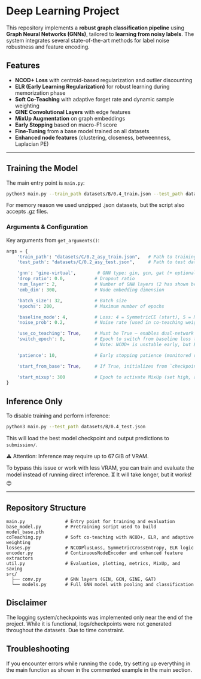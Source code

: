 # Deep Learning Project

This repository implements a **robust graph classification pipeline** using **Graph Neural Networks (GNNs)**, tailored to **learning from noisy labels**. The system integrates several state-of-the-art methods for label noise robustness and feature encoding.

## Features

- **NCOD+ Loss** with centroid-based regularization and outlier discounting
- **ELR (Early Learning Regularization)** for robust learning during memorization phase
- **Soft Co-Teaching** with adaptive forget rate and dynamic sample weighting
- **GINE Convolutional Layers** with edge features
- **MixUp Augmentation** on graph embeddings
- **Early Stopping** based on macro-F1 score
- **Fine-Tuning** from a base model trained on all datasets
- **Enhanced node features** (clustering, closeness, betweenness, Laplacian PE)

---


## Training the Model

The main entry point is `main.py`:

```bash
python3 main.py --train_path datasets/B/0.4_train.json --test_path datasets/B/0.4_test.json
```

For memory reason we used unzipped .json datasets, but the script also accepts .gz files.

### Arguments & Configuration

Key arguments from `get_arguments()`:

```python
args = {
    'train_path': "datasets/C/0.2_asy_train.json",   # Path to training data (or None for inference only)
    'test_path': "datasets/C/0.2_asy_test.json",     # Path to test data

    'gnn': 'gine-virtual',        # GNN type: gin, gcn, gat (+ optional -virtual). Default: gine-virtual (best performing)
    'drop_ratio': 0.0,           # Dropout ratio
    'num_layer': 2,              # Number of GNN layers (2 has shown best performance)
    'emb_dim': 300,              # Node embedding dimension

    'batch_size': 32,            # Batch size
    'epochs': 200,               # Maximum number of epochs

    'baseline_mode': 4,          # Loss: 4 = SymmetricCE (start), 5 = NCOD+ (switched at switch_epoch)
    'noise_prob': 0.2,           # Noise rate (used in co-teaching weighting)

    'use_co_teaching': True,     # Must be True — enables dual-network training with noise-aware learning
    'switch_epoch': 0,           # Epoch to switch from baseline loss to NCOD+. 
                                 # Note: NCOD+ is unstable early, but ELR makes early use feasible.

    'patience': 10,              # Early stopping patience (monitored on macro-F1)

    'start_from_base': True,     # If True, initializes from `checkpoints/model_base.pth` (pretrained on all datasets)

    'start_mixup': 300           # Epoch to activate MixUp (set high, as early MixUp worsens performance in this architecture)
}
```


## Inference Only

To disable training and perform inference:

```bash
python3 main.py --test_path datasets/B/0.4_test.json
```

This will load the best model checkpoint and output predictions to `submission/`.

⚠️ Attention: Inference may require up to 67 GiB of VRAM.

To bypass this issue or work with less VRAM, you can train and evaluate the model instead of running direct inference.
⏳ It will take longer, but it works! 😊

---

## Repository Structure

```
main.py               # Entry point for training and evaluation
base_model.py         # Pretraining script used to build model_base.pth
coTeaching.py         # Soft co-teaching with NCOD+, ELR, and adaptive weighting
losses.py             # NCODPlusLoss, SymmetricCrossEntropy, ELR logic
encoder.py            # ContinuousNodeEncoder and enhanced feature extractors
util.py               # Evaluation, plotting, metrics, MixUp, and saving
src/
  ├── conv.py         # GNN layers (GIN, GCN, GINE, GAT)
  └── models.py       # Full GNN model with pooling and classification
```

## Disclaimer

The logging system/checkpoints was implemented only near the end of the project. While it is functional, logs/checkpoints were not generated throughout the datasets. Due to time constraint.

## Troubleshooting
If you encounter errors while running the code, try setting up everything in the main function as shown in the commented example in the main section.
